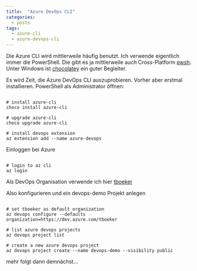 ```yaml
---
title:  "Azure DevOps CLI"
categories:
  - posts
tags:
  - azure-cli
  - azure-devops-cli
---
```


Die Azure CLI wird mittlerweile häufig benutzt. Ich verwende eigentlich immer die PowerShell. 
Die gibt es ja mittlerweile auch Cross-Platform [pwsh](https://docs.microsoft.com/en-us/powershell/scripting/install/installing-powershell). Unter Windows ist [chocolatey](https://chocolatey.org) ein guter Begleiter.

Es wird Zeit, die Azure DevOps CLI auszuprobieren. 
Vorher aber erstmal installieren. PowerShell als Administrator öffnen: 

```

# install azure-cli
choco install azure-cli

# upgrade azure-cli
choco upgrade azure-cli

# install devops extension
az extension add --name azure-devops

```

Einloggen bei Azure

```

# login to az cli
az login

```

Als DevOps Organisation verwende ich hier [tboeker](
https://dev.azure.com/tboeker/)

Also konfigurieren und ein devops-demo Projekt anlegen

```

# set tboeker as default organization
az devops configure --defaults organization=https://dev.azure.com/tboeker

# list azure devops projects
az devops project list

# create a new azure devops project
az devops project create --name devops-demo --visibility public

```

mehr folgt dann demnächst...
